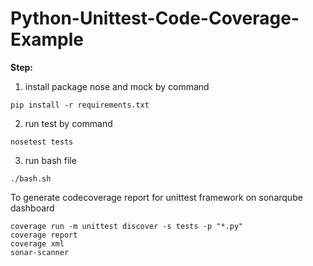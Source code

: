 # Python-Unittest-Code-Coverage-Example


**Step:**

1. install package nose and mock by command
```
pip install -r requirements.txt
```
2. run test by command    
```
nosetest tests
```
3. run bash file
```
./bash.sh
```
To generate codecoverage report for unittest framework on sonarqube dashboard
```
coverage run -m unittest discover -s tests -p "*.py"
coverage report
coverage xml
sonar-scanner
```



